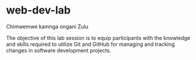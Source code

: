 # web-dev-lab
Chimwemwe kamnga
ongani Zulu

The objective of this lab session is to equip participants with the knowledge and skills required to utilize Git and GitHub for managing and tracking changes in software development projects.